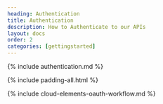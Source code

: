 ```yaml
---
heading: Authentication
title: Authentication
description: How to Authenticate to our APIs
layout: docs
order: 2
categories: [gettingstarted]
---
```


{% include authentication.md %}

{% include padding-all.html %}

{% include cloud-elements-oauth-workflow.md %}
